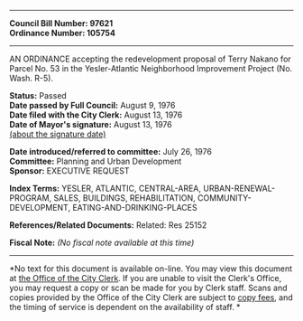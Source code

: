 * * * * *  
  
**Council Bill Number: [](#h0)[](#h2)97621**   
**Ordinance Number: 105754**  
  
* * * * *  
  
AN ORDINANCE accepting the redevelopment proposal of Terry Nakano for Parcel No. 53 in the Yesler-Atlantic Neighborhood Improvement Project (No. Wash. R-5).  
  
**Status:** Passed   
**Date passed by Full Council:** August 9, 1976   
**Date filed with the City Clerk:** August 13, 1976   
**Date of Mayor's signature:** August 13, 1976   
[(about the signature date)](/~public/approvaldate.htm)   
  
  
**Date introduced/referred to committee:** July 26, 1976   
**Committee:** Planning and Urban Development   
**Sponsor:** EXECUTIVE REQUEST   
  
**Index Terms:** YESLER, ATLANTIC, CENTRAL-AREA, URBAN-RENEWAL-PROGRAM, SALES, BUILDINGS, REHABILITATION, COMMUNITY-DEVELOPMENT, EATING-AND-DRINKING-PLACES  
  
**References/Related Documents:** Related: Res 25152  
  
**Fiscal Note:** *(No fiscal note available at this time)*  
  
* * * * *  
  
*No text for this document is available on-line. You may view this document at [the Office of the City Clerk](http://www.seattle.gov/leg/clerk/contactUs.htm). If you are unable to visit the Clerk's Office, you may request a copy or scan be made for you by Clerk staff. Scans and copies provided by the Office of the City Clerk are subject to [copy fees](http://clerk.seattle.gov/~public/clerkfees.htm), and the timing of service is dependent on the availability of staff. *  
  
  
